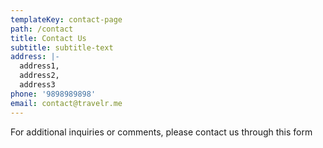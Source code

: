 ```yaml
---
templateKey: contact-page
path: /contact
title: Contact Us
subtitle: subtitle-text
address: |-
  address1,
  address2,
  address3
phone: '9898989898'
email: contact@travelr.me
---
```

For additional inquiries or comments, please contact us through this form
